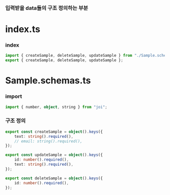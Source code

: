 ### 입력받을 data들의 구조 정의하는 부분

# index.ts
### index
```typescript
import { createSample, deleteSample, updateSample } from "./Sample.schemas";
export { createSample, deleteSample, updateSample };
```

# Sample.schemas.ts
### import
```typescript
import { number, object, string } from "joi";
```

### 구조 정의 
```typescript
export const createSample = object().keys({
    text: string().required(),
    // email: string().required(),
});

export const updateSample = object().keys({
    id: number().required(),
    text: string().required(),
});

export const deleteSample = object().keys({
    id: number().required(),
});
```
